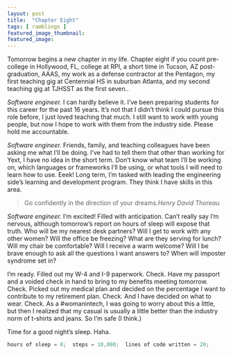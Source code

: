 ```yaml
---
layout: post
title:  "Chapter Eight"
tags: [ ramblings ]
featured_image_thumbnail:
featured_image: 
---
```

Tomorrow begins a new chapter in my life.  Chapter eight if you count pre-college in Hollywood, FL, college at RPI, a short time in Tucson, AZ post-graduation, AAAS, my work as a defense contractor at the Pentagon, my first teaching gig at Centennial HS in suburban Atlanta, and my second teaching gig at TJHSST as the first seven..

*Software engineer.*  I can hardly believe it.  I’ve been preparing students for this career for the past 16 years.  It’s not that I didn’t think I could pursue this role before, I just loved teaching that much.  I still want to work with young people, but now I hope to work with them from the industry side.  Please hold me accountable.

*Software engineer.*  Friends, family, and teaching colleagues have been asking me what I’ll be doing.  I’ve had to tell them that other than working for Yext, I have no idea in the short term.  Don’t know what team I’ll be working on, which languages or frameworks I’ll be using, or what tools I will need to learn how to use.  Eeek!  Long term, I’m tasked with leading the engineering side’s learning and development program.  They think I have skills in this area.

>Go confidently in the direction of your dreams.<cite>Henry David Thoreau</cite>

*Software engineer.*  I’m excited!  Filled with anticipation.  Can’t really say I’m nervous, although tomorrow’s report on hours of sleep will expose that truth.  Who will be my nearest desk partners?   Will I get to work with any other women?  Will the office be freezing?  What are they serving for lunch?  Will my chair be comfortable?  Will I receive a warm welcome?  Will I be brave enough to ask all the questions I want answers to?  When will imposter syndrome set in?

I’m ready.  Filled out my W-4 and I-9 paperwork.  Check.  Have my passport and a voided check in hand to bring to my benefits meeting tomorrow.  Check.  Picked out my medical plan and decided on the percentage I want to contribute to my retirement plan.  Check.  And I have decided on what to wear.  Check.  As a #womanintech, I was going to worry about this a little, but then I realized that my casual is usually a little better than the industry norm of t-shirts and jeans.  So I’m safe (I think.) 

Time for a good night’s sleep.  Haha.
```Java
hours of sleep = 8;  steps = 10,000;  lines of code written = 20;
```
